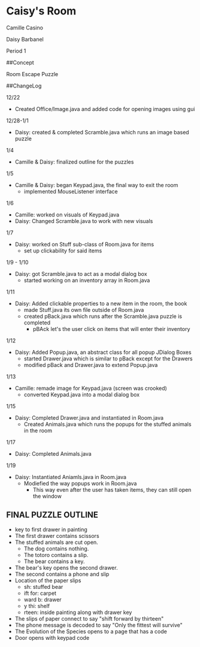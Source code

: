 Caisy's Room
===

Camille Casino

Daisy Barbanel

Period 1

##Concept

Room Escape Puzzle

##ChangeLog

12/22
- Created Office/Image.java and added code for opening images using gui

12/28-1/1
- Daisy: created & completed Scramble.java which runs an image based puzzle

1/4
- Camille & Daisy: finalized outline for the puzzles

1/5
- Camille & Daisy: began Keypad.java, the final way to exit the room
  - implemented MouseListener interface

1/6
- Camille: worked on visuals of Keypad.java
- Daisy: Changed Scramble.java to work with new visuals

1/7
- Daisy: worked on Stuff sub-class of Room.java for items
  - set up clickability for said items

1/9 - 1/10
- Daisy: got Scramble.java to act as a modal dialog box
  - started working on an inventory array in Room.java

1/11
- Daisy: Added clickable properties to a new item in the room, the book
  - made Stuff.java its own file outside of Room.java
  - created pBack.java which runs after the Scramble.java puzzle is completed
    - pBAck let's the user click on items that will enter their inventory

1/12
- Daisy: Added Popup.java, an abstract class for all popup JDialog Boxes
  - started Drawer.java which is similar to pBack except for the Drawers
  - modified pBack and Drawer.java to extend Popup.java

1/13
- Camille: remade image for Keypad.java (screen was crooked)
  - converted Keypad.java into a modal dialog box

1/15
- Daisy: Completed Drawer.java and instantiated in Room.java
  - Created Animals.java which runs the popups for the stuffed animals in the room

1/17
- Daisy: Completed Animals.java

1/19
- Daisy: Instantiated Aniamls.java in Room.java
  - Modiefied the way popups work in Room.java
    - This way even after the user has taken items, they can still open the window

## FINAL PUZZLE OUTLINE

- key to first drawer in painting
- The first drawer contains scissors
- The stuffed animals are cut open.
  - The dog contains nothing.
  - The totoro contains a slip.
  - The bear contains a key.
- The bear's key opens the second drawer.
- The second contains a phone and slip
- Location of the paper slips
  - sh: stuffed bear
  - ift for: carpet
  - ward b: drawer
  - y thi: shelf
  - rteen: inside painting along with drawer key
- The slips of paper connect to say "shift forward by thirteen"
- The phone message is decoded to say "Only the fittest will survive"
- The Evolution of the Species opens to a page that has a code
- Door opens with keypad code
